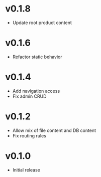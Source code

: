 # v0.1.8
* Update root product content

# v0.1.6
* Refactor static behavior

# v0.1.4
* Add navigation access
* Fix admin CRUD

# v0.1.2
* Allow mix of file content and DB content
* Fix routing rules

# v0.1.0
* Initial release
